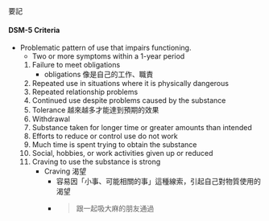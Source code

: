 要記
#### DSM-5 Criteria
- Problematic pattern of use that impairs functioning. 
	- Two or more symptoms within a 1-year period	
	1. Failure to meet obligations
		- obligations 像是自己的工作、職責
	2. Repeated use in situations where it is physically dangerous
	3. Repeated relationship problems
	4. Continued use despite problems caused by the substance
	5. Tolerance
		越來越多才能達到預期的效果
	6. Withdrawal 
	7. Substance taken for longer time or greater amounts than intended
	8. Efforts to reduce or control use do not work
	9. Much time is spent trying to obtain the substance 
	10. Social, hobbies, or work activities given up or reduced
	11. Craving to use the substance is strong
		- Craving 渴望
			- 容易因「小事、可能相關的事」這種線索，引起自己對物質使用的渴望
			- > 跟一起吸大麻的朋友通過
		
